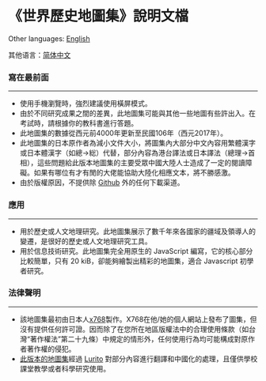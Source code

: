 # 《世界歷史地圖集》說明文檔

Other languages: [English](RM-EN.md)

其他语言：[简体中文](RM-CHS.md)

### 寫在最前面
---
* 使用手機瀏覽時，強烈建議使用橫屏模式。
* 由於不同研究成果之間的差異，此地圖集可能與其他一些地圖有些許出入。在考試時，請根據你的教科書進行答題。
* 此地圖集的數據從西元前4000年更新至民國106年（西元2017年）。
* 此地圖集的日本原作者為減小文件大小，將圖集內大部分中文內容用繁體漢字或日本體漢字（如總→総）代替，部分內容為港台譯法或日本譯法（總理→首相），這些問題給此版本地圖集的主要受眾中國大陸人士造成了一定的閱讀障礙。如果有哪位有才有閒的大佬能協助大陸化相應文本，將不勝感激。
* 由於版權原因，不提供除 [Github](https://github.com/Lurito/WorldMap) 外的任何下載渠道。

### 應用
---
* 用於歷史或人文地理研究。此地圖集展示了數千年來各國家的疆域及領導人的變遷，是很好的歷史或人文地理研究工具。
* 用於信息技術研究。此地圖集完全用原生的 JavaScript 編寫，它的核心部分比較簡單，只有 20 kiB，卻能夠繪製出精彩的地圖集，適合 Javascript 初學者研究。

### 法律聲明
---
* 該地圖集最初由日本人[x768](http://x768.com/w/twha.ja)製作。X768在他/她的個人網站上發布了圖集，但沒有提供任何許可證。因而除了在您所在地區版權法中的合理使用條款（如台灣“著作權法”第二十九條）中規定的情形外，任何使用行為均可能構成對原作者著作權的侵犯。
* [此版本的地圖集](http://worldmap.lurito.com)經過 [Lurito](https://github.com/Lurito) 對部分內容進行翻譯和中國化的處理，且僅供學校課堂教學或者科學研究使用。
